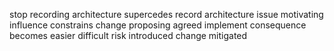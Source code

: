 stop recording architecture supercedes record architecture issue motivating influence constrains change proposing agreed implement consequence becomes easier difficult risk introduced change mitigated
